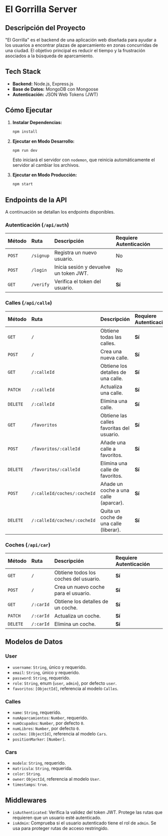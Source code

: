 # El Gorrilla Server

## Descripción del Proyecto

"El Gorrilla" es el backend de una aplicación web diseñada para ayudar a los usuarios a encontrar plazas de aparcamiento en zonas concurridas de una ciudad. El objetivo principal es reducir el tiempo y la frustración asociados a la búsqueda de aparcamiento.

## Tech Stack

-   **Backend:** Node.js, Express.js
-   **Base de Datos:** MongoDB con Mongoose
-   **Autenticación:** JSON Web Tokens (JWT)

## Cómo Ejecutar

1.  **Instalar Dependencias:**
    ```bash
    npm install
    ```

2.  **Ejecutar en Modo Desarrollo:**
    ```bash
    npm run dev
    ```
    Esto iniciará el servidor con `nodemon`, que reinicia automáticamente el servidor al cambiar los archivos.

3.  **Ejecutar en Modo Producción:**
    ```bash
    npm start
    ```

## Endpoints de la API

A continuación se detallan los endpoints disponibles.

### Autenticación (`/api/auth`)

| Método | Ruta      | Descripción                            | Requiere Autenticación |
| :----- | :-------- | :------------------------------------- | :--------------------- |
| `POST` | `/signup` | Registra un nuevo usuario.             | No                     |
| `POST` | `/login`  | Inicia sesión y devuelve un token JWT. | No                     |
| `GET`  | `/verify` | Verifica el token del usuario.         | **Sí**                 |

### Calles (`/api/calle`)

| Método   | Ruta                        | Descripción                                | Requiere Autenticación | Solo Admin |
| :------- | :-------------------------- | :----------------------------------------- | :--------------------- | :--------- |
| `GET`    | `/`                         | Obtiene todas las calles.                  | **Sí**                 | No         |
| `POST`   | `/`                         | Crea una nueva calle.                      | **Sí**                 | **Sí**     |
| `GET`    | `/:calleId`                 | Obtiene los detalles de una calle.         | **Sí**                 | No         |
| `PATCH`  | `/:calleId`                 | Actualiza una calle.                       | **Sí**                 | **Sí**     |
| `DELETE` | `/:calleId`                 | Elimina una calle.                         | **Sí**                 | **Sí**     |
| `GET`    | `/favoritos`                | Obtiene las calles favoritas del usuario.  | **Sí**                 | No         |
| `POST`   | `/favoritos/:calleId`       | Añade una calle a favoritos.               | **Sí**                 | No         |
| `DELETE` | `/favoritos/:calleId`       | Elimina una calle de favoritos.            | **Sí**                 | No         |
| `POST`   | `/:calleId/coches/:cocheId` | Añade un coche a una calle (aparcar).      | **Sí**                 | No         |
| `DELETE` | `/:calleId/coches/:cocheId` | Quita un coche de una calle (liberar).     | **Sí**                 | No         |

### Coches (`/api/car`)

| Método   | Ruta      | Descripción                         | Requiere Autenticación |
| :------- | :-------- | :---------------------------------- | :--------------------- |
| `GET`    | `/`       | Obtiene todos los coches del usuario. | **Sí**                 |
| `POST`   | `/`       | Crea un nuevo coche para el usuario.  | **Sí**                 |
| `GET`    | `/:carId` | Obtiene los detalles de un coche.   | **Sí**                 |
| `PATCH`  | `/:carId` | Actualiza un coche.                 | **Sí**                 |
| `DELETE` | `/:carId` | Elimina un coche.                   | **Sí**                 |

## Modelos de Datos

### User

-   `username`: `String`, único y requerido.
-   `email`: `String`, único y requerido.
-   `password`: `String`, requerido.
-   `role`: `String`, enum (`user`, `admin`), por defecto `user`.
-   `favoritos`: `[ObjectId]`, referencia al modelo `Calles`.

### Calles

-   `name`: `String`, requerido.
-   `numAparcamientos`: `Number`, requerido.
-   `numOcupados`: `Number`, por defecto `0`.
-   `numLibres`: `Number`, por defecto `0`.
-   `coches`: `[ObjectId]`, referencia al modelo `Cars`.
-   `positionMarker`: `[Number]`.

### Cars

-   `modelo`: `String`, requerido.
-   `matricula`: `String`, requerida.
-   `color`: `String`.
-   `owner`: `ObjectId`, referencia al modelo `User`.
-   `timestamps`: `true`.

## Middlewares

-   `isAuthenticated`: Verifica la validez del token JWT. Protege las rutas que requieren que un usuario esté autenticado.
-   `isAdmin`: Comprueba si el usuario autenticado tiene el rol de `admin`. Se usa para proteger rutas de acceso restringido.
